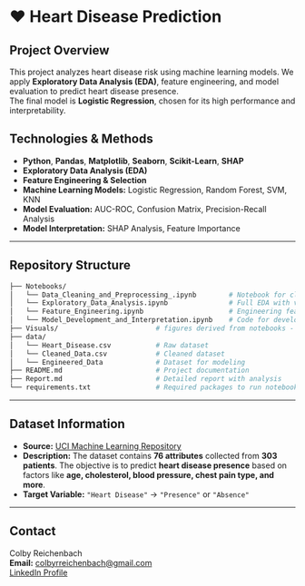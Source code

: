 # ❤️ Heart Disease Prediction

## Project Overview  
This project analyzes heart disease risk using machine learning models. We apply **Exploratory Data Analysis (EDA)**, feature engineering, and model evaluation to predict heart disease presence.  
The final model is **Logistic Regression**, chosen for its high performance and interpretability.

## Technologies & Methods  
- **Python**, **Pandas**, **Matplotlib**, **Seaborn**, **Scikit-Learn**, **SHAP**  
- **Exploratory Data Analysis (EDA)**  
- **Feature Engineering & Selection**  
- **Machine Learning Models:** Logistic Regression, Random Forest, SVM, KNN  
- **Model Evaluation:** AUC-ROC, Confusion Matrix, Precision-Recall Analysis  
- **Model Interpretation:** SHAP Analysis, Feature Importance  

---

## Repository Structure  
```bash
├── Notebooks/
│   └── Data_Cleaning_and_Preprocessing_.ipynb        # Notebook for cleaning and processing data
│   └── Exploratory_Data_Analysis.ipynb               # Full EDA with visuals
│   └── Feature_Engineering.ipynb                     # Engineering features for modeling
│   └── Model_Development_and_Interpretation.ipynb    # Code for developing, running, and interpreting models
├── Visuals/                        # figures derived from notebooks - for use in reports
├── data/
│   └── Heart_Disease.csv           # Raw dataset
│   └── Cleaned_Data.csv            # Cleaned dataset
│   └── Engineered_Data             # Dataset for modeling
├── README.md                       # Project documentation
├── Report.md                       # Detailed report with analysis
└── requirements.txt                # Required packages to run notebook
```

---

## Dataset Information  
- **Source:** [UCI Machine Learning Repository](https://archive.ics.uci.edu/dataset/45/heart+disease)  
- **Description:** The dataset contains **76 attributes** collected from **303 patients**. The objective is to predict **heart disease presence** based on factors like **age, cholesterol, blood pressure, chest pain type, and more**.  
- **Target Variable:** `"Heart Disease"` → `"Presence"` or `"Absence"`

---

## Contact  
Colby Reichenbach  
**Email:** [colbyrreichenbach@gmail.com](mailto:colbyrreichenbach@gmail.com)  
[LinkedIn Profile](https://www.linkedin.com/in/colby-reichenbach/)
